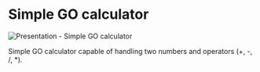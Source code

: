 # Simple GO calculator

![Presentation - Simple GO calculator](https://i.imgur.com/KKrW6d8.gif)

Simple GO calculator capable of handling two numbers and operators (+, -, /, *).
